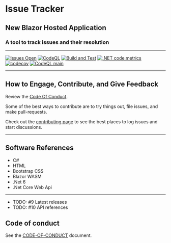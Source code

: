# Issue Tracker

## New Blazor Hosted Application

### A tool to track issues and their resolution

****

[![Issues Open](https://img.shields.io/github/issues/mpaulosky/IssueTracker.svg?style=flat-square&logo=github)](https://github.com/mpaulosky/IssueTracker/issues) [![CodeQL](https://github.com/mpaulosky/IssueTracker/actions/workflows/codeql-analysis.yml/badge.svg?branch=main)](https://github.com/mpaulosky/IssueTracker/actions/workflows/codeql-analysis.yml) [![Build and Test](https://github.com/mpaulosky/IssueTracker/actions/workflows/IssueResolution.yaml/badge.svg)](https://github.com/mpaulosky/IssueTracker/actions/workflows/IssueTracker.yaml) [![.NET code metrics](https://github.com/mpaulosky/IssueTracker/actions/workflows/code-metrics.yml/badge.svg)](https://github.com/mpaulosky/IssueTracker/actions/workflows/code-metrics.yml)
[![codecov](https://codecov.io/gh/mpaulosky/IssueTracker/branch/main/graph/badge.svg)](https://codecov.io/gh/mpaulosky/IssueTracker)
[![CodeQL main](https://github.com/mpaulosky/IssueTracker/actions/workflows/codeql-analysis.yml/badge.svg?branch=main)](https://github.com/mpaulosky/IssueTracker/actions/workflows/codeql-analysis.yml)


****

## How to Engage, Contribute, and Give Feedback

Review the [Code Of Conduct](./documents/CODE_OF_CONDUCT.md).

Some of the best ways to contribute are to try things out, file issues, and make pull-requests.

Check out the [contributing page](./documents/CONTRIBUTING.md) to see the best places to log issues and start discussions.

****

## Software References

* C#
* HTML
* Bootstrap CSS
* Blazor WASM
* .Net 6
* .Net Core Web Api

****

* TODO: #9 Latest releases
* TODO: #10 API references

## Code of conduct

See the [CODE-OF-CONDUCT](./documents/CODE_OF_CONDUCT.md) document.
